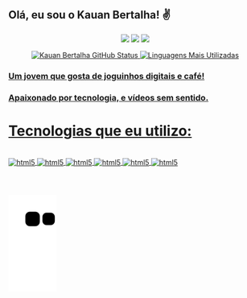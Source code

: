 ## Olá, eu sou o Kauan Bertalha! ✌️
<div align="center">
<a href="https://www.linkedin.com/in/kauanbertalha" target="_blank"><img src="https://img.shields.io/badge/-LinkedIn-%230077B5?style=for-the-badge&logo=linkedin&logoColor=white" target="_blank"></a> 
<a href="https://www.youtube.com/channel/UC6SmK6OuU0FQavGXNkl7ITA" target="_blank"><img src="https://img.shields.io/badge/YouTube-FF0000?style=for-the-badge&logo=youtube&logoColor=white" target="_blank"></a>
<a href="https://www.instagram.com/kbertalha" target="_blank"><img src="https://img.shields.io/badge/-Instagram-%23E4405F?style=for-the-badge&logo=instagram&logoColor=white" target="_blank"></a>
 
  <a href="https://github.com/berkhz">

![Kauan Bertalha GitHub Status](https://github-readme-stats.vercel.app/api?username=berkhz&show_icons=true&theme=radical)
![Linguagens Mais Utilizadas](https://github-readme-stats.vercel.app/api/top-langs/?username=berkhz&layout=compact&langs_count=7&theme=radical)
 
</div>
 
### Um jovem que gosta de joguinhos digitais e café!
### Apaixonado por tecnologia, e vídeos sem sentido.
#
# Tecnologias que eu utilizo:

<div style="display: inline_block"><br/>
    <img align="center" alt="html5" src="https://img.shields.io/badge/HTML5-E34F26?style=for-the-badge&logo=html5&logoColor=white" />
     <img align="center" alt="html5" src="https://img.shields.io/badge/CSS3-1572B6?style=for-the-badge&logo=css3&logoColor=white" />
      <img align="center" alt="html5" src="https://img.shields.io/badge/JavaScript-F7DF1E?style=for-the-badge&logo=javascript&logoColor=black" />
       <img align="center" alt="html5" src="https://img.shields.io/badge/C-00599C?style=for-the-badge&logo=c&logoColor=white" />
        <img align="center" alt="html5" src="https://img.shields.io/badge/C%23-239120?style=for-the-badge&logo=c-sharp&logoColor=white" />
        <img align="center" alt="html5" src="https://img.shields.io/badge/Bootstrap-563D7C?style=for-the-badge&logo=bootstrap&logoColor=white" />
</div><br/>

# 

<div> 
 
  ![Snake animation](https://github.com/berkhz/berkhz/blob/output/github-contribution-grid-snake.svg)

</div>
